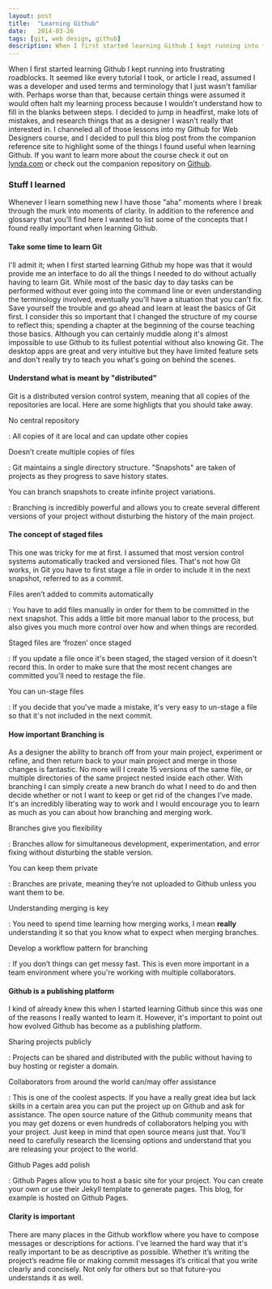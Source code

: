 ```yaml
---
layout: post
title:  "Learning Github"
date:   2014-03-26
tags: [git, web design, github]
description: When I first started learning Github I kept running into frustrating roadblocks. It seemed like every tutorial I took, or article I read, assumed I was a developer and used terms and terminology that I just wasn't familiar with. Perhaps worse than that, because certain things were assumed it would often halt my learning process because I wouldn't understand how to fill in the blanks between steps.
---
```


When I first started learning Github I kept running into frustrating roadblocks. It seemed like every tutorial I took, or article I read, assumed I was a developer and used terms and terminology that I just wasn't familiar with. Perhaps worse than that, because certain things were assumed it would often halt my learning process because I wouldn't understand how to fill in the blanks between steps. I decided to jump in headfirst, make lots of mistakes, and research things that as a designer I wasn't really that interested in. I channeled all of those lessons into my Github for Web Designers course, and I decided to pull this blog post from the companion reference site to highlight some of the things I found useful when learning Github. If you want to learn more about the course check it out on [lynda.com](https://www.lynda.com/GitHub-tutorials/GitHub-Web-Designers/162276-2.html "Github for web designers") or check out the companion repository on [Github](https://github.com/jameswillweb/github-for-web-designers "Github for web designers repo").

### Stuff I learned

Whenever I learn something new I have those "aha” moments where I break through the murk into moments of clarity. In addition to the reference and glossary that you’ll find here I wanted to list some of the concepts that I found really important when learning Github.

#### Take some time to learn Git

I'll admit it; when I first started learning Github my hope was that it would provide me an interface to do all the things I needed to do without actually having to learn Git. While most of the basic day to day tasks can be performed without ever going into the command line or even understanding the terminology involved, eventually you'll have a situation that you can't fix. Save yourself the trouble and go ahead and learn at least the basics of Git first. I consider this so important that I changed the structure of my course to reflect this; spending a chapter at the beginning of the course teaching those basics. Although you can certainly muddle along it's almost impossible to use Github to its fullest potential without also knowing Git. The desktop apps are great and very intuitive but they have limited feature sets and don't really try to teach you what's going on behind the scenes.

#### Understand what is meant by "distributed"

Git is a distributed version control system, meaning that all copies of the repositories are local. Here are some highligts that you should take away.

No central repository 

: All copies of it are local and can update other copies

Doesn’t create multiple copies of files

: Git maintains a single directory structure. "Snapshots" are taken of projects as they progress to save history states.

You can branch snapshots to create infinite project variations. 

: Branching is incredibly powerful and allows you to create several different versions of your project without disturbing the history of the main project.

#### The concept of staged files

This one was tricky for me at first. I assumed that most version control systems automatically tracked and versioned files. That's not how Git works, in Git you have to first stage a file in order to include it in the next snapshot, referred to as a commit.

Files aren’t added to commits automatically 

: You have to add files manually in order for them to be committed in the next snapshot. This adds a little bit more manual labor to the process, but also gives you much more control over how and when things are recorded.

Staged files are ‘frozen’ once staged 

: If you update a file once it's been staged, the staged version of it doesn't record this. In order to make sure that the most recent changes are committed you'll need to restage the file.

You can un-stage files 

: If you decide that you've made a mistake, it's very easy to un-stage a file so that it's not included in the next commit.

#### How important Branching is

As a designer the ability to branch off from your main project, experiment or refine, and then return back to your main project and merge in those changes is fantastic. No more will I create 15 versions of the same file, or multiple directories of the same project nested inside each other. With branching I can simply create a new branch do what I need to do and then decide whether or not I want to keep or get rid of the changes I've made. It's an incredibly liberating way to work and I would encourage you to learn as much as you can about how branching and merging work.

Branches give you flexibility 

: Branches allow for simultaneous development, experimentation, and error fixing without disturbing the stable version.

You can keep them private

: Branches are private, meaning they’re not uploaded to Github unless you want them to be.

Understanding merging is key 

: You need to spend time learning how merging works, I mean **really** understanding it so that you know what to expect when merging branches.

Develop a workflow pattern for branching 

: If you don’t things can get messy fast. This is even more important in a team environment where you're working with multiple collaborators.

#### Github is a publishing platform

I kind of already knew this when I started learning Github since this was one of the reasons I really wanted to learn it. However, it's important to point out how evolved Github has become as a publishing platform.

Sharing projects publicly 

: Projects can be shared and distributed with the public without having to buy hosting or register a domain.

Collaborators from around the world can/may offer assistance 

: This is one of the coolest aspects. If you have a really great idea but lack skills in a certain area you can put the project up on Github and ask for assistance. The open source nature of the Github community means that you may get dozens or even hundreds of collaborators helping you with your project. Just keep in mind that open source means just that. You'll need to carefully research the licensing options and understand that you are releasing your project to the world.

Github Pages add polish 

: Github Pages allow you to host a basic site for your project. You can create your own or use their Jekyll template to generate pages. This blog, for example is hosted on Github Pages.

#### Clarity is important

There are many places in the Github workflow where you have to compose messages or descriptions for actions. I've learned the hard way that it's really important to be as descriptive as possible. Whether it’s writing the project’s readme file or making commit messages it’s critical that you write clearly and concisely. Not only for others but so that future-you understands it as well. 



